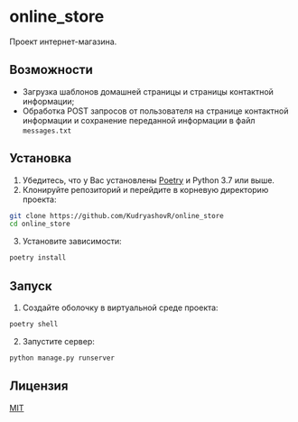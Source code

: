 # online_store

Проект интернет-магазина.

## Возможности

- Загрузка шаблонов домашней страницы и страницы контактной информации;
- Обработка POST запросов от пользователя на странице контактной информации и сохранение переданной информации в
  файл `messages.txt`

## Установка

1. Убедитесь, что у Вас установлены [Poetry](https://python-poetry.org/docs/#installation) и Python 3.7 или выше.
2. Клонируйте репозиторий и перейдите в корневую директорию проекта:

```bash
git clone https://github.com/KudryashovR/online_store
cd online_store
```

3. Установите зависимости:

```bash
poetry install
```

## Запуск

1. Создайте оболочку в виртуальной среде проекта:

```bash
poetry shell
```

2. Запустите сервер:

```bash
python manage.py runserver
```

## Лицензия

[MIT](LICENSE)